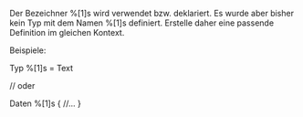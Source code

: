 Der Bezeichner %[1]s wird verwendet bzw. deklariert.
Es wurde aber bisher kein Typ mit dem Namen %[1]s definiert.
Erstelle daher eine passende Definition im gleichen Kontext.

Beispiele:

Typ %[1]s = Text

// oder

Daten %[1]s {
    //...
}